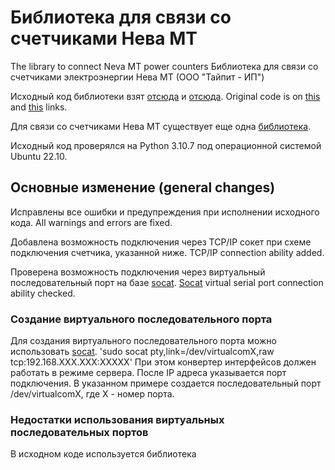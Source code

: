 # Библиотека для связи со счетчиками Нева МТ
The library to connect Neva MT power counters
Библиотека для связи со счетчиками электроэнергии Нева МТ (ООО "Тайпит - ИП")

Исходный код библиотеки взят [отсюда](https://github.com/vika-sonne/NevaMt3xx/) и [отсюда](https://github.com/AlexObukhoff/neva-py3/).
Original code is on [this](https://github.com/vika-sonne/NevaMt3xx/) and [this](https://github.com/AlexObukhoff/neva-py3/) links.

Для связи со счетчиками Нева МТ существует еще одна [библиотека](https://github.com/nnemirovsky/pyneva/).

Исходный код проверялся на Python 3.10.7 под операционной системой Ubuntu 22.10.

## Основные изменение (general changes)
Исправлены все ошибки и предупреждения при исполнении исходного кода.
All warnings and errors are fixed.

Добавлена возможность подключения через TCP/IP сокет при схеме подключения счетчика, указанной ниже.
TCP/IP connection ability added.

Проверена возможность подключения через виртуальный последовательный порт на базе [socat](http://www.dest-unreach.org/socat/doc/socat.html).
[Socat](http://www.dest-unreach.org/socat/doc/socat.html) virtual serial port connection ability checked.

### Создание виртуального последовательного порта
Для создания виртуального последовательного порта можно использовать [socat](http://www.dest-unreach.org/socat/doc/socat.html).
'sudo socat  pty,link=/dev/virtualcomX,raw  tcp:192.168.XXX.XXX:XXXXX'
При этом конвертер интерфейсов должен работать в режиме сервера. После IP адреса указывается порт подключения. В указанном примере создается последовательный порт /dev/virtualcomX, где X - номер порта.

### Недостатки использования виртуальных последовательных портов
В исходном коде используется библиотека 

